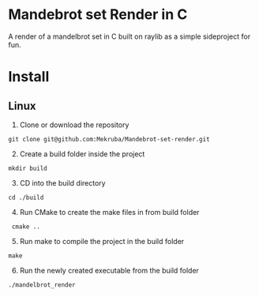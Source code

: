 # Mandebrot set Render in C
A render of a mandelbrot set in C built on raylib as a simple sideproject for fun.

# Install

## Linux

1. Clone or download the repository

```
git clone git@github.com:Mekruba/Mandebrot-set-render.git
```

2. Create a build folder inside the project
```
mkdir build
```

3. CD into the build directory
```
cd ./build
```

4. Run CMake to create the make files in from build folder
```
 cmake ..
```

5. Run make to compile the project in the build folder

```
make
```

6. Run the newly created executable from the build folder
```
./mandelbrot_render
```
